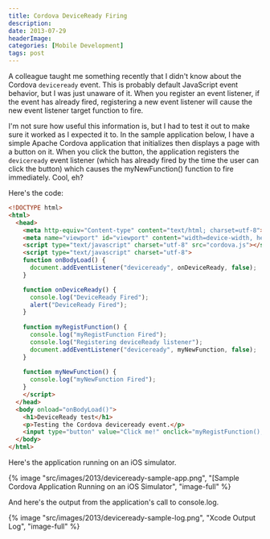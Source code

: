 ```yaml
---
title: Cordova DeviceReady Firing
description: 
date: 2013-07-29
headerImage: 
categories: [Mobile Development]
tags: post
---
```


A colleague taught me something recently that I didn't know about the Cordova `deviceready` event. This is probably default JavaScript event behavior, but I was just unaware of it. When you register an event listener, if the event has already fired, registering a new event listener will cause the new event listener target function to fire.

I'm not sure how useful this information is, but I had to test it out to make sure it worked as I expected it to. In the sample application below, I have a simple Apache Cordova application that initializes then displays a page with a button on it. When you click the button, the application registers the `deviceready` event listener (which has already fired by the time the user can click the button) which causes the myNewFunction() function to fire immediately. Cool, eh?

Here's the code:

```html
<!DOCTYPE html>  
<html>  
  <head>  
    <meta http-equiv="Content-type" content="text/html; charset=utf-8">  
    <meta name="viewport" id="viewport" content="width=device-width, height=device-height, initial-scale=1.0, maximum-scale=1.0, user-scalable=no;" />  
    <script type="text/javascript" charset="utf-8" src="cordova.js"></script>  
    <script type="text/javascript" charset="utf-8">  
    function onBodyLoad() {  
      document.addEventListener("deviceready", onDeviceReady, false);  
    }

    function onDeviceReady() {  
      console.log("DeviceReady Fired");  
      alert("DeviceReady Fired");  
    }  
      
    function myRegistFunction() {  
      console.log("myRegistFunction Fired");  
      console.log("Registering deviceReady listener");  
      document.addEventListener("deviceready", myNewFunction, false);  
    }  
          
    function myNewFunction() {  
      console.log("myNewFunction Fired");  
    }  
    </script>  
  </head>  
  <body onload="onBodyLoad()">  
    <h1>DeviceReady test</h1>  
    <p>Testing the Cordova deviceready event.</p>  
    <input type="button" value="Click me!" onclick="myRegistFunction();" />  
  </body>  
</html>
```

Here's the application running on an iOS simulator.

{% image "src/images/2013/deviceready-sample-app.png", "[Sample Cordova Application Running on an iOS Simulator", "image-full" %}

And here's the output from the application's call to console.log.

{% image "src/images/2013/deviceready-sample-log.png", "Xcode Output Log", "image-full" %}
